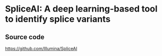# SpliceAI: A deep learning-based tool to identify splice variants

## Source code

<https://github.com/Illumina/SpliceAI>
